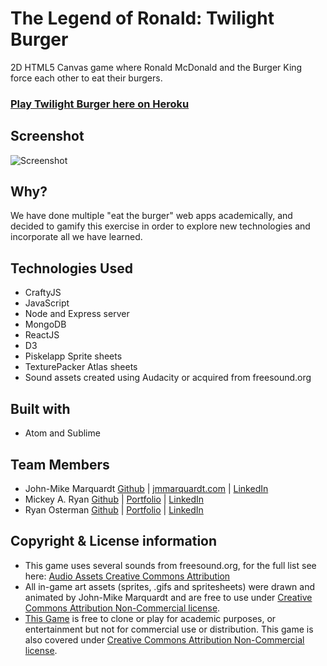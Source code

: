 # The Legend of Ronald: Twilight Burger
2D HTML5 Canvas game where Ronald McDonald and the Burger King force each other to eat their burgers.

### [Play Twilight Burger here on Heroku](https://twilightburger.herokuapp.com/)

## Screenshot
![Screenshot](./public/assets/img/gif/twilightBurger.gif)

## Why?
We have done multiple "eat the burger" web apps academically, and decided to gamify this exercise in order to explore new technologies and incorporate all we have learned.

## Technologies Used
* CraftyJS
* JavaScript
* Node and Express server
* MongoDB
* ReactJS
* D3
* Piskelapp Sprite sheets
* TexturePacker Atlas sheets
* Sound assets created using Audacity or acquired from freesound.org

## Built with
* Atom and Sublime

## Team Members
* John-Mike Marquardt [Github](https://github.com/codemarq) | [jmmarquardt.com](https://www.jmmarquardt.com)  |  [LinkedIn]()
* Mickey A. Ryan  [Github](https://github.com/MARyan87)  |  [Portfolio](https://michael-ryan-portfolio.herokuapp.com/assignment2/index.html)  |  [LinkedIn](https://www.linkedin.com/in/mickey-ryan-597915a0)
* Ryan Osterman  [Github](https://github.com/ryanosterman10)  |  [Portfolio](http://ryanosterman.herokuapp.com/)  |  [LinkedIn](https://www.linkedin.com/in/ryanosterman10)


## Copyright & License information
* This game uses several sounds from freesound.org, for the full list see here: [Audio Assets Creative Commons Attribution](https://github.com/codemarq/burgerFight/wiki/Audio-Assets-Licensing-information)
* All in-game art assets (sprites, .gifs and spritesheets) were drawn and animated by John-Mike Marquardt and are free to use under [Creative Commons Attribution Non-Commercial license](https://github.com/codemarq/burgerFight/wiki/Creative-Commons-Non-Commercial-Attribution-License).
* [This Game](https://github.com/codemarq/burgerFight) is free to clone or play for academic purposes, or entertainment but not for commercial use or distribution. This game is also covered under [Creative Commons Attribution Non-Commercial license](https://github.com/codemarq/burgerFight/wiki/Creative-Commons-Non-Commercial-Attribution-License).
